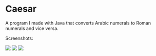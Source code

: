 Caesar
======

A program I made with Java that converts Arabic numerals to Roman numerals and vice versa.

Screenshots:

<img src=http://i.imgur.com/1OtWq4z.png>


<img src=http://i.imgur.com/GAZ39PB.png>


<img src=http://i.imgur.com/FcrQdnI.png>
